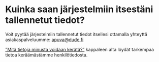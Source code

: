 # Kuinka saan järjestelmiin itsestäni tallennetut tiedot?

Voit pyytää järjestelmiin tallennetut tiedot itsellesi ottamalla yhteyttä asiakaspalveluumme: [apuva@dude.fi](mailto:apuva@dude.fi)

[”Mitä tietoja minusta voidaan kerätä?”](https://handbook.dude.fi/tietosuojaseloste/mita-tietoja-minusta-voidaan-kerata) kappaleen alta löydät tarkempaa tietoa keräämästämme henkilötiedosta.
